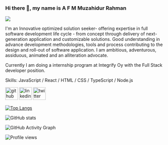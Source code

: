 ### Hi there 👋, my name is A F M Muzahidur Rahman
![](https://unsplash.com/photos/npxXWgQ33ZQ)

I'm an Innovative optimized solution seeker- offering expertise in full software development life cycle - from concept through delivery of next-generation application and customizable solutions. Good understanding in advance development methodologies, tools and process contributing to the design and roll-out of software application. I am ambitious, adventurous, assiduous, animated and an alliteration advocate.

Currently I am doing a internship program at Integrify Oy with the Full Stack developer position.

Skills: JavaScript / React / HTML / CSS / TypeScript / Node.js



[<img src='https://cdn.jsdelivr.net/npm/simple-icons@3.0.1/icons/github.svg' alt='github' height='40'>](https://github.com/afmmrahman)  [<img src='https://cdn.jsdelivr.net/npm/simple-icons@3.0.1/icons/linkedin.svg' alt='linkedin' height='40'>](https://www.linkedin.com/in/https://www.linkedin.com/in/afmmrahman//)  [<img src='https://cdn.jsdelivr.net/npm/simple-icons@3.0.1/icons/twitter.svg' alt='twitter' height='40'>](https://twitter.com/https://twitter.com/imAfmMRahman)  

[![Top Langs](https://github-readme-stats.vercel.app/api/top-langs/?username=afmmrahman)](https://github.com/anuraghazra/github-readme-stats)

![GitHub stats](https://github-readme-stats.vercel.app/api?username=afmmrahman&show_icons=true)  

![GitHub Activity Graph](https://activity-graph.herokuapp.com/graph?username=afmmrahman)  

![Profile views](https://gpvc.arturio.dev/afmmrahman)  
